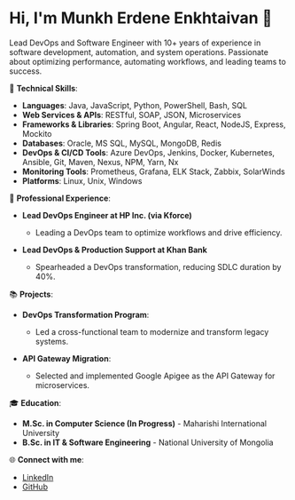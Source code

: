 # Hi, I'm Munkh Erdene Enkhtaivan 👋

Lead DevOps and Software Engineer with 10+ years of experience in software development, automation, and system operations. Passionate about optimizing performance, automating workflows, and leading teams to success.

🔧 **Technical Skills**:
- **Languages**: Java, JavaScript, Python, PowerShell, Bash, SQL
- **Web Services & APIs**: RESTful, SOAP, JSON, Microservices
- **Frameworks & Libraries**: Spring Boot, Angular, React, NodeJS, Express, Mockito
- **Databases**: Oracle, MS SQL, MySQL, MongoDB, Redis
- **DevOps & CI/CD Tools**: Azure DevOps, Jenkins, Docker, Kubernetes, Ansible, Git, Maven, Nexus, NPM, Yarn, Nx
- **Monitoring Tools**: Prometheus, Grafana, ELK Stack, Zabbix, SolarWinds
- **Platforms**: Linux, Unix, Windows

💼 **Professional Experience**:
- **Lead DevOps Engineer at HP Inc. (via Kforce)**
  - Leading a DevOps team to optimize workflows and drive efficiency.
  
- **Lead DevOps & Production Support at Khan Bank**
  - Spearheaded a DevOps transformation, reducing SDLC duration by 40%.

📚 **Projects**:
- **DevOps Transformation Program**:
  - Led a cross-functional team to modernize and transform legacy systems.
  
- **API Gateway Migration**:
  - Selected and implemented Google Apigee as the API Gateway for microservices.

🎓 **Education**:
- **M.Sc. in Computer Science (In Progress)** - Maharishi International University
- **B.Sc. in IT & Software Engineering** - National University of Mongolia

🌐 **Connect with me**:
- [LinkedIn](https://www.linkedin.com/in/munkherdene-enkhtaivan)
- [GitHub](https://github.com/munkherdeneen)
